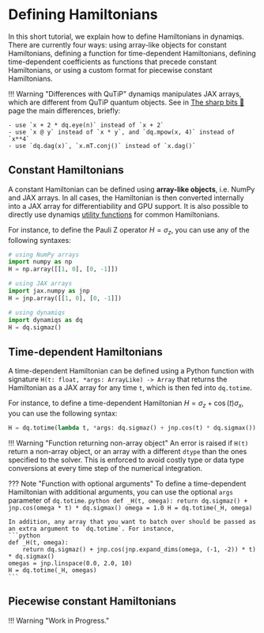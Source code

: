 # Defining Hamiltonians

In this short tutorial, we explain how to define Hamiltonians in dynamiqs. There are currently four ways: using array-like objects for constant Hamiltonians, defining a function for time-dependent Hamiltonians, defining time-dependent coefficients as functions that precede constant Hamiltonians, or using a custom format for piecewise constant Hamiltonians.

!!! Warning "Differences with QuTiP"
    dynamiqs manipulates JAX arrays, which are different from QuTiP quantum objects. See in [The sharp bits 🔪](/getting_started/sharp-bits.html) page the main differences, briefly:

    - use `x + 2 * dq.eye(n)` instead of `x + 2`
    - use `x @ y` instead of `x * y`, and `dq.mpow(x, 4)` instead of `x**4`
    - use `dq.dag(x)`, `x.mT.conj()` instead of `x.dag()`

## Constant Hamiltonians

A constant Hamiltonian can be defined using **array-like objects**, i.e. NumPy and JAX arrays. In all cases, the Hamiltonian is then converted internally into a JAX array for differentiability and GPU support. It is also possible to directly use dynamiqs [utility functions](../python_api/index.md) for common Hamiltonians.

For instance, to define the Pauli Z operator $H = \sigma_z$, you can use any of the following syntaxes:

```python
# using NumPy arrays
import numpy as np
H = np.array([[1, 0], [0, -1]])

# using JAX arrays
import jax.numpy as jnp
H = jnp.array([[1, 0], [0, -1]])

# using dynamiqs
import dynamiqs as dq
H = dq.sigmaz()
```

## Time-dependent Hamiltonians

A time-dependent Hamiltonian can be defined using a Python function with signature `H(t: float, *args: ArrayLike) -> Array` that returns the Hamiltonian as a JAX array for any time `t`, which is then fed into `dq.totime`.

For instance, to define a time-dependent Hamiltonian $H = \sigma_z + \cos(t)\sigma_x$, you can use the following syntax:

```python
H = dq.totime(lambda t, *args: dq.sigmaz() + jnp.cos(t) * dq.sigmax())
```

!!! Warning "Function returning non-array object"
    An error is raised if `H(t)` return a non-array object, or an array with a different `dtype` than the ones specified to the solver. This is enforced to avoid costly type or data type conversions at every time step of the numerical integration.

??? Note "Function with optional arguments"
    To define a time-dependent Hamiltonian with additional arguments, you can use the optional `args` parameter of `dq.totime`.
    ```python
    def _H(t, omega):
        return dq.sigmaz() + jnp.cos(omega * t) * dq.sigmax()
    omega = 1.0
    H = dq.totime(_H, omega)
    ```

    In addition, any array that you want to batch over should be passed as an extra argument to `dq.totime`. For instance,
    ```python
    def _H(t, omega):
        return dq.sigmaz() + jnp.cos(jnp.expand_dims(omega, (-1, -2)) * t) * dq.sigmax()
    omegas = jnp.linspace(0.0, 2.0, 10)
    H = dq.totime(_H, omegas)
    ```

## Piecewise constant Hamiltonians

!!! Warning "Work in Progress."
